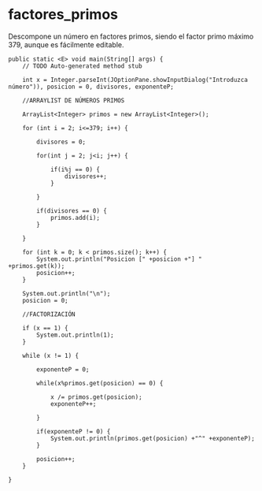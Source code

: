 # factores_primos
Descompone un número en factores primos, siendo el factor primo máximo 379, aunque es fácilmente editable.

	public static <E> void main(String[] args) {
		// TODO Auto-generated method stub
		
		int x = Integer.parseInt(JOptionPane.showInputDialog("Introduzca número")), posicion = 0, divisores, exponenteP;
		
		//ARRAYLIST DE NÚMEROS PRIMOS
		
		ArrayList<Integer> primos = new ArrayList<Integer>();
		
		for (int i = 2; i<=379; i++) {
			
			divisores = 0;
			
			for(int j = 2; j<i; j++) {
				
				if(i%j == 0) {
					divisores++;
				}
				
			}
			
			if(divisores == 0) {
				primos.add(i);
			}
			
		}
		
		for (int k = 0; k < primos.size(); k++) {
			System.out.println("Posicion [" +posicion +"] " +primos.get(k));
			posicion++;
		}
		
		System.out.println("\n");		
		posicion = 0;
		
		//FACTORIZACIÓN
		
		if (x == 1) {
			System.out.println(1);
		}
		
		while (x != 1) {
			
			exponenteP = 0;
			
			while(x%primos.get(posicion) == 0) {
				
				x /= primos.get(posicion);
				exponenteP++;
				
			}
			
			if(exponenteP != 0) {
				System.out.println(primos.get(posicion) +"^" +exponenteP);
			}
			
			posicion++;
		}
		
	}
